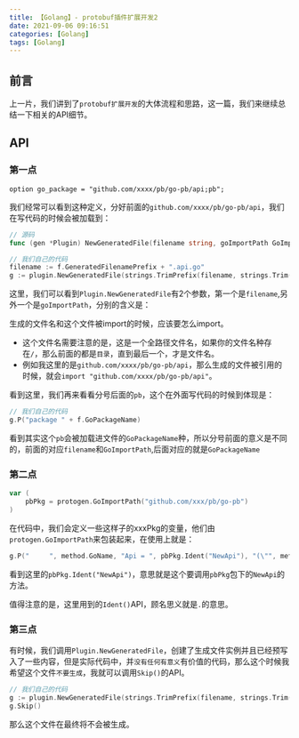 ```yaml
---
title: 【Golang】- protobuf插件扩展开发2
date: 2021-09-06 09:16:51
categories: [Golang]
tags: [Golang]
---
```


## 前言

上一片，我们讲到了`protobuf扩展开发`的大体流程和思路，这一篇，我们来继续总结一下相关的API细节。

<!-- more -->

## API

### 第一点

```
option go_package = "github.com/xxxx/pb/go-pb/api;pb";
```

我们经常可以看到这种定义，分好前面的`github.com/xxxx/pb/go-pb/api`，我们在写代码的时候会被加载到：

```go
// 源码
func (gen *Plugin) NewGeneratedFile(filename string, goImportPath GoImportPath) *GeneratedFile

// 我们自己的代码
filename := f.GeneratedFilenamePrefix + ".api.go"
g := plugin.NewGeneratedFile(strings.TrimPrefix(filename, strings.Trim(pbPkg.String(), "\"")), f.GoImportPath)
```

这里，我们可以看到`Plugin.NewGeneratedFile`有2个参数，第一个是`filename`,另外一个是`goImportPath`，分别的含义是：

生成的文件名和这个文件被import的时候，应该要怎么import。

- 这个文件名需要注意的是，这是一个全路径文件名，如果你的文件名种存在`/`，那么前面的都是`目录`，直到最后一个，才是文件名。
- 例如我这里的是`github.com/xxxx/pb/go-pb/api`，那么生成的文件被引用的时候，就会`import "github.com/xxxx/pb/go-pb/api"`。

看到这里，我们再来看看分号后面的`pb`，这个在外面写代码的时候到体现是：

```go
// 我们自己的代码
g.P("package " + f.GoPackageName)
```

看到其实这个`pb`会被加载进文件的`GoPackageName`种，所以分号前面的意义是不同的，前面的对应`filename`和`GoImportPath`,后面对应的就是`GoPackageName`

### 第二点

```go
var (
	pbPkg = protogen.GoImportPath("github.com/xxx/pb/go-pb")
)
```

在代码中，我们会定义一些这样子的xxxPkg的变量，他们由`protogen.GoImportPath`来包装起来，在使用上就是：

```go
g.P("     ", method.GoName, "Api = ", pbPkg.Ident("NewApi"), "(\"", method.GoName, "\", \"", m, "\", \"", url, "\")")
```

看到这里的`pbPkg.Ident("NewApi")`，意思就是这个要调用`pbPkg`包下的`NewApi`的方法。

值得注意的是，这里用到的`Ident()`API，顾名思义就是`.`的意思。

### 第三点

有时候，我们调用`Plugin.NewGeneratedFile`，创建了生成文件实例并且已经预写入了一些内容，但是实际代码中，并`没有任何有意义`有价值的代码，那么这个时候我希望这个文件`不要生成`，我就可以调用`Skip()`的API。

```go
// 我们自己的代码
g := plugin.NewGeneratedFile(strings.TrimPrefix(filename, strings.Trim(pbPkg.String(), "\"")), f.GoImportPath)
g.Skip()
```

那么这个文件在最终将不会被生成。
